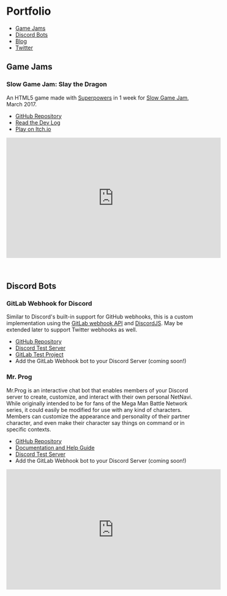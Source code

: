 # Portfolio

- [Game Jams](#game-jams)
- [Discord Bots](#discord-bots)
- [Blog](http://blog.flyingkatsu.com/)
- [Twitter](https://twitter.com/theflyingkatsu)

## Game Jams


### Slow Game Jam: Slay the Dragon
An HTML5 game made with [Superpowers](http://superpowers-html5.com/index.en.html) in 1 week for [Slow Game Jam](https://itch.io/jam/slow-game-jam), March 2017.

- [GitHub Repository](https://github.com/FlyingKatsu/GameJam-SlayTheDragon)
- [Read the Dev Log](https://itch.io/t/69699/slay-the-dragon)
- [Play on Itch.io](https://flyingkatsu.itch.io/slay-the-dragon)

<iframe width="560" height="315" style="margin-bottom:32px;" src="https://www.youtube.com/embed/A9ISlEma0wA" frameborder="0" allowfullscreen></iframe>



## Discord Bots


### GitLab Webhook for Discord
Similar to Discord's built-in support for GitHub webhooks, this is a custom implementation using the [GitLab webhook API](https://docs.gitlab.com/ce/user/project/integrations/webhooks.html) and [DiscordJS](https://github.com/hydrabolt/discord.js/).  May be extended later to support Twitter webhooks as well.

- [GitHub Repository](https://github.com/FlyingKatsu/Discord-GitLab-Webhook)
- [Discord Test Server](https://discord.gg/tZWqhWd)
- [GitLab Test Project](https://gitlab.com/Warped2713/test-discord-webhook/issues)
- Add the GitLab Webhook bot to your Discord Server (coming soon!)

### Mr. Prog
Mr.Prog is an interactive chat bot that enables members of your Discord server to create, customize, and interact with their own personal NetNavi.  While originally intended to be for fans of the Mega Man Battle Network series, it could easily be modified for use with any kind of characters.  Members can customize the appearance and personality of their partner character, and even make their character say things on command or in specific contexts.

- [GitHub Repository](https://github.com/FlyingKatsu/mrprog)
- [Documentation and Help Guide](https://flyingkatsu.github.io/mrprog/)
- [Discord Test Server](https://discord.gg/An86Wxy)
- Add the GitLab Webhook bot to your Discord Server (coming soon!)

<iframe width="560" height="315" style="margin-bottom:32px;" src="https://www.youtube.com/embed/6LBBi2Ay8aY" frameborder="0" allowfullscreen></iframe>


